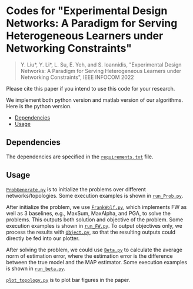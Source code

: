# Codes for "Experimental Design Networks: A Paradigm for Serving Heterogeneous  Learners under Networking Constraints"

> Y. Liu*, Y. Li*, L. Su, E. Yeh, and S. Ioannidis, "Experimental Design Networks: A Paradigm for Serving Heterogeneous  Learners under Networking Constraints", IEEE INFOCOM 2022

Please cite this paper if you intend to use this code for your research.

We implement both python version and matlab version of our algorithms. Here is the python version.

* [Dependencies](#dependencies)
* [Usage](#usage)
  

## Dependencies

The dependencies are specified in the [``requirements.txt``](requirements.txt) file. 

## Usage

[``ProbGenerate.py``](ProbGenerate.py) is to initialize the problems over different networks/topologies. Some execution examples is shown in [``run_Prob.py``](run_Prob.py).

After initialize the problem, we use [``FrankWolf.py``](FrankWolf.py), which implements FW as well as 3 baselines, e.g., MaxSum, MaxAlpha, and PGA, to solve the problems. This outputs both solution and objective of the problem. Some execution examples is shown in [``run_FW.py``](run_FW.py). To output objectives only, we process the results with [``Object.py``](Object.py), so that the resulting outputs could directly be fed into our plotter.

After solving the problem, we could use [``Beta.py``](Beta.py) to calculate the average norm of estimation error, where the estimation error is the difference between the true model and the MAP estimator. Some execution examples is shown in [``run_beta.py``](run_beta.py).

[``plot_topology.py``](plot_topology.py) is to plot bar figures in the paper.


